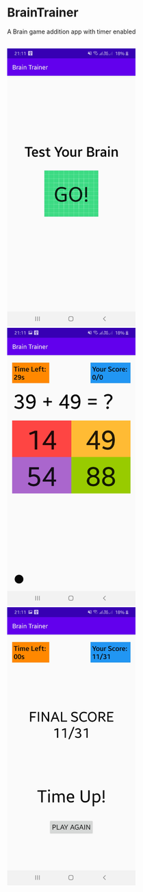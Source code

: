 # BrainTrainer
A Brain game addition app with timer enabled


<br><img src = "https://github.com/AnandSidd/BrainTrainer/blob/master/Screenshot_20200721-211119_Brain%20Trainer.jpg" height=650 width=300>  <img src = "https://github.com/AnandSidd/BrainTrainer/blob/master/Screenshot_20200721-211121_Brain%20Trainer.jpg" height=650 width=300>  <img src = "https://github.com/AnandSidd/BrainTrainer/blob/master/Screenshot_20200721-211151_Brain%20Trainer.jpg" height=650 width=300> </br>
